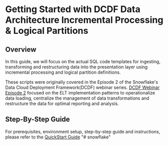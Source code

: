 # Getting Started with DCDF Data Architecture Incremental Processing & Logical Partitions

## Overview
In this guide, we will focus on the actual SQL code templates for ingesting, transforming and restructuring data into the presentation layer using incremental processing and logical partition definitions.

These scripts were originally covered in the Episode 2 of the Snowflake's Data Cloud Deployment Framework(DCDF) webinar series. [DCDF Webinar Episode 2](https://www.snowflake.com/webinar/for-customers/applying-architectural-patterns-to-solve-business-questions-2023-01-11/) focused on the ELT implementation patterns to operationalize data loading, centralize the management of data transformations and restructure the data for optimal reporting and analysis.

## Step-By-Step Guide
For prerequisites, environment setup, step-by-step guide and instructions, please refer to the [QuickStart Guide](http://quickstarts.snowflake.com/guide/dcdf_incremental_processing)
"# snowflake" 
